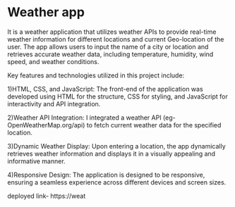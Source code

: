 # Weather app
It is a weather application that utilizes weather APIs to provide real-time weather information for different locations and current Geo-location of the user. The app allows users to input the name of a city or location and retrieves accurate weather data, including temperature, humidity, wind speed, and weather conditions.

Key features and technologies utilized in this project include:

1)HTML, CSS, and JavaScript: The front-end of the application was developed using HTML for the structure, CSS for styling, and JavaScript for interactivity and API integration.

2)Weather API Integration: I integrated a weather API (eg-OpenWeatherMap.org/api) to fetch current weather data for the specified location.

3)Dynamic Weather Display: Upon entering a location, the app dynamically retrieves weather information and displays it in a visually appealing and informative manner.

4)Responsive Design: The application is designed to be responsive, ensuring a seamless experience across different devices and screen sizes.

deployed link- https://weat
